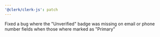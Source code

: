 ```yaml
---
'@clerk/clerk-js': patch
---
```


Fixed a bug where the "Unverified" badge was missing on email or phone number fields when those where marked as "Primary"
